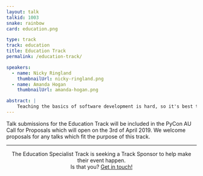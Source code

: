```yaml
---
layout: talk
talkid: 1003
snake: rainbow
card: education.png

type: track
track: education
title: Education Track
permalink: /education-track/

speakers: 
  - name: Nicky Ringland
    thumbnailUrl: nicky-ringland.png
  - name: Amanda Hogan
    thumbnailUrl: amanda-hogan.png

abstract: | 
    Teaching the basics of software development is hard, so it's best to get them while they're young. Not just development in Python, but also visual programming languages. The Education Specialist Track brings together both educators and creators of educational tools to discuss ideas to help the next generation of programmers. This track also includes the [Student Showcase](/speak/showcase/).
---
```


Talk submissions for the Education Track will be included in the PyCon AU Call for Proposals which will open on the 3rd of April 2019. We welcome proposals for any talks which fit the purpose of this track.

<hr>
<p align="center">The Education Specialist Track is seeking a Track Sponsor to help make their event happen.<br>Is that you? <a href="/news/call-for-sponsorship/">Get in touch!</a></p>
